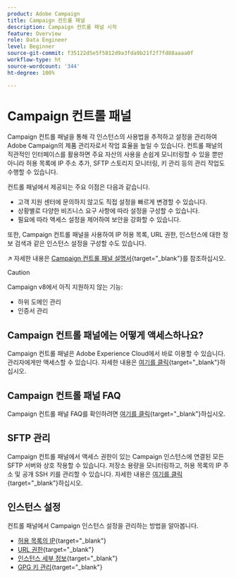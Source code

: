 ```yaml
---
product: Adobe Campaign
title: Campaign 컨트롤 패널
description: Campaign 컨트롤 패널 시작
feature: Overview
role: Data Engineer
level: Beginner
source-git-commit: f35122d5e5f5812d9a3fda9b21f2f7fd88aaaa0f
workflow-type: ht
source-wordcount: '344'
ht-degree: 100%

---
```


# Campaign 컨트롤 패널

Campaign 컨트롤 패널을 통해 각 인스턴스의 사용법을 추적하고 설정을 관리하여 Adobe Campaign의 제품 관리자로서 작업 효율을 높일 수 있습니다. 컨트롤 패널의 직관적인 인터페이스를 활용하면 주요 자산의 사용을 손쉽게 모니터링할 수 있을 뿐만 아니라 허용 목록에 IP 주소 추가, SFTP 스토리지 모니터링, 키 관리 등의 관리 작업도 수행할 수 있습니다.

컨트롤 패널에서 제공되는 주요 이점은 다음과 같습니다.

* 고객 지원 센터에 문의하지 않고도 직접 설정을 빠르게 변경할 수 있습니다.
* 상황별로 다양한 비즈니스 요구 사항에 따라 설정을 구성할 수 있습니다.
* 필요에 따라 액세스 설정을 제어하여 보안을 강화할 수 있습니다.

또한, Campaign 컨트롤 패널을 사용하여 IP 허용 목록, URL 권한, 인스턴스에 대한 정보 검색과 같은 인스턴스 설정을 구성할 수도 있습니다.

↗️ 자세한 내용은 [Campaign 컨트롤 패널 설명서](https://experienceleague.adobe.com/docs/control-panel/using/control-panel-home.html?lang=ko){target=&quot;_blank&quot;}를 참조하십시오.

>[!CAUTION]
>
> Campaign v8에서 아직 지원하지 않는 기능:
>
>* 하위 도메인 관리
>* 인증서 관리
>


## Campaign 컨트롤 패널에는 어떻게 액세스하나요?

Campaign 컨트롤 패널은 Adobe Experience Cloud에서 바로 이용할 수 있습니다. 관리자에게만 액세스할 수 있습니다. 자세한 내용은 [여기를 클릭](https://experienceleague.adobe.com/docs/control-panel/using/discover-control-panel/accessing-control-panel.html?lang=ko){target=&quot;_blank&quot;}하십시오.

## Campaign 컨트롤 패널 FAQ

Campaign 컨트롤 패널 FAQ를 확인하려면 [여기를 클릭](https://experienceleague.adobe.com/docs/control-panel/using/faq.html?lang=ko#control-panel){target=&quot;_blank&quot;}하십시오.

## SFTP 관리

Campaign 컨트롤 패널에서 액세스 권한이 있는 Campaign 인스턴스에 연결된 모든 SFTP 서버와 상호 작용할 수 있습니다. 저장소 용량을 모니터링하고, 허용 목록의 IP 주소 및 공개 SSH 키를 관리할 수 있습니다. 자세한 내용은 [여기를 클릭](https://experienceleague.adobe.com/docs/control-panel/using/sftp-management/about-sftp-management.html?lang=ko#sftp-management){target=&quot;_blank&quot;}하십시오.

## 인스턴스 설정

컨트롤 패널에서 Campaign 인스턴스 설정을 관리하는 방법을 알아봅니다.
* [허용 목록의 IP](https://experienceleague.adobe.com/docs/control-panel/using/instances-settings/ip-allow-listing-instance-access.html?lang=ko){target=&quot;_blank&quot;}
* [URL 권한](https://experienceleague.adobe.com/docs/control-panel/using/instances-settings/url-permissions.html?lang=ko){target=&quot;_blank&quot;}
* [인스턴스 세부 정보](https://experienceleague.adobe.com/docs/control-panel/using/instances-settings/instance-details.html?lang=ko){target=&quot;_blank&quot;}
* [GPG 키 관리](https://experienceleague.adobe.com/docs/control-panel/using/instances-settings/gpg-keys-management.html?lang=ko){target=&quot;_blank&quot;}

